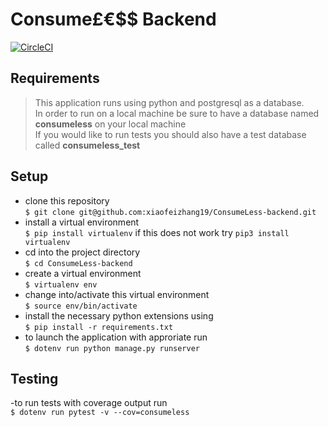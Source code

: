 # Consume£€$$ Backend
[![CircleCI](https://circleci.com/gh/xiaofeizhang19/ConsumeLess-backend.svg?style=svg)](https://circleci.com/gh/xiaofeizhang19/ConsumeLess-backend)

## Requirements
> This application runs using python and postgresql as a database.  
> In order to run on a local machine be sure to have a database named **consumeless** on your local machine  
> If you would like to run tests you should also have a test database called **consumeless_test**

## Setup

- clone this repository  
``` $ git clone git@github.com:xiaofeizhang19/ConsumeLess-backend.git ```
- install a virtual environment  
``` $ pip install virtualenv ``` if this does not work try ``` pip3 install virtualenv ```
- cd into the project directory  
``` $ cd ConsumeLess-backend ```
- create a virtual environment  
``` $ virtualenv env ```
- change into/activate this virtual environment  
``` $ source env/bin/activate ```
- install the necessary python extensions using  
``` $ pip install -r requirements.txt ```
- to launch the application with approriate run  
``` $ dotenv run python manage.py runserver ```

## Testing
-to run tests with coverage output run  
``` $ dotenv run pytest -v --cov=consumeless ```
